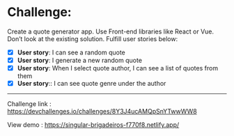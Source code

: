 # Challenge: 
Create a quote generator app. Use Front-end libraries like React or Vue. Don’t look at the existing solution. Fulfill user stories below:

- [x] **User story**: I can see a random quote
- [x] **User story**: I generate a new random quote
- [x] **User story**: When I select quote author, I can see a list of quotes from them
- [x] **User story**:: I can see quote genre under the author

-------------------------
Challenge link : https://devchallenges.io/challenges/8Y3J4ucAMQpSnYTwwWW8

View demo : https://singular-brigadeiros-f770f8.netlify.app/
